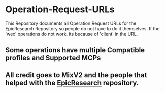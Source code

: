 # Operation-Request-URLs
This Repository documents all Operation Request URLs for the EpicResearch Repository so people do not have to do it themselves. If the 'wex' operations do not work, its because of 'client' in the URL.

## Some operations have multiple Compatible profiles and Supported MCPs

## All credit goes to MixV2 and the people that helped with the [EpicResearch](https://github.com/MixV2/EpicResearch) repository.
